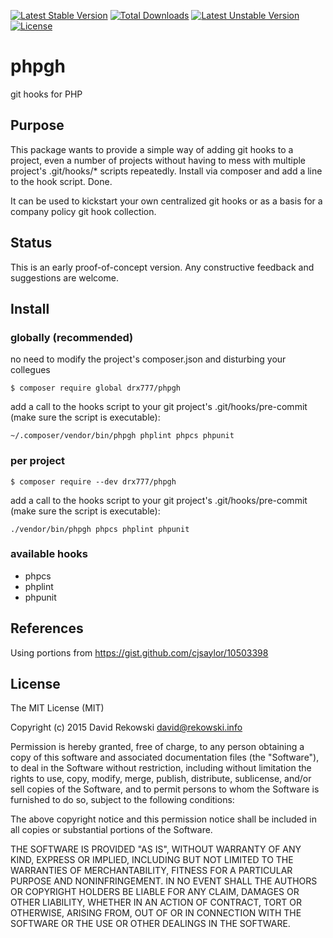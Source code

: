 [![Latest Stable Version](https://poser.pugx.org/drx777/phpgh/v/stable)](https://packagist.org/packages/drx777/phpgh) [![Total Downloads](https://poser.pugx.org/drx777/phpgh/downloads)](https://packagist.org/packages/drx777/phpgh) [![Latest Unstable Version](https://poser.pugx.org/drx777/phpgh/v/unstable)](https://packagist.org/packages/drx777/phpgh) [![License](https://poser.pugx.org/drx777/phpgh/license)](https://packagist.org/packages/drx777/phpgh)

# phpgh
git hooks for PHP

## Purpose
This package wants to provide a simple way of adding git hooks to a project, even a number of projects without having to mess with multiple project's .git/hooks/* scripts repeatedly. Install via composer and add a line to the hook script. Done.

It can be used to kickstart your own centralized git hooks or as a basis for a company policy git hook collection.

## Status
This is an early proof-of-concept version. Any constructive feedback and suggestions are welcome.

## Install
### globally (recommended)
no need to modify the project's composer.json and disturbing your collegues

```$ composer require global drx777/phpgh```

add a call to the hooks script to your git project's .git/hooks/pre-commit (make sure the script is executable):

```~/.composer/vendor/bin/phpgh phplint phpcs phpunit```

### per project
```$ composer require --dev drx777/phpgh```

add a call to the hooks script to your git project's .git/hooks/pre-commit (make sure the script is executable):

```./vendor/bin/phpgh phpcs phplint phpunit```

### available hooks

* phpcs
* phplint
* phpunit

## References
Using portions from <https://gist.github.com/cjsaylor/10503398>

## License

The MIT License (MIT)

Copyright (c) 2015 David Rekowski <david@rekowski.info>

Permission is hereby granted, free of charge, to any person obtaining a copy
of this software and associated documentation files (the "Software"), to deal
in the Software without restriction, including without limitation the rights
to use, copy, modify, merge, publish, distribute, sublicense, and/or sell
copies of the Software, and to permit persons to whom the Software is
furnished to do so, subject to the following conditions:

The above copyright notice and this permission notice shall be included in
all copies or substantial portions of the Software.

THE SOFTWARE IS PROVIDED "AS IS", WITHOUT WARRANTY OF ANY KIND, EXPRESS OR
IMPLIED, INCLUDING BUT NOT LIMITED TO THE WARRANTIES OF MERCHANTABILITY,
FITNESS FOR A PARTICULAR PURPOSE AND NONINFRINGEMENT. IN NO EVENT SHALL THE
AUTHORS OR COPYRIGHT HOLDERS BE LIABLE FOR ANY CLAIM, DAMAGES OR OTHER
LIABILITY, WHETHER IN AN ACTION OF CONTRACT, TORT OR OTHERWISE, ARISING FROM,
OUT OF OR IN CONNECTION WITH THE SOFTWARE OR THE USE OR OTHER DEALINGS IN
THE SOFTWARE.
